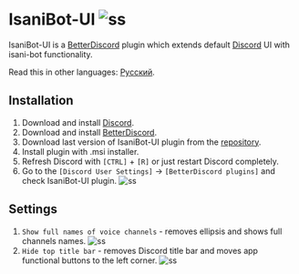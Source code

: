 # IsaniBot-UI ![ss](https://user-images.githubusercontent.com/7711740/32970381-6d62a66a-cbf1-11e7-8588-b595db6a594d.png)
IsaniBot-UI is a [BetterDiscord](http://betterdiscord.net) plugin which extends default [Discord](https://discordapp.com) UI with isani-bot functionality.

Read this in other languages: [Русский](README.ru.md).

## Installation

1. Download and install [Discord](https://discordapp.com/download).
2. Download and install [BetterDiscord](http://betterdiscord.net/home/).
3. Download last version of IsaniBot-UI plugin from the [repository](https://github.com/Namingray/IsaniBot-UI/releases).
4. Install plugin with .msi installer. 
5. Refresh Discord with `[CTRL]` + `[R]` or just restart Discord completely.
6. Go to the `[Discord User Settings]` -> `[BetterDiscord plugins]` and check IsaniBot-UI plugin.
 ![ss](https://user-images.githubusercontent.com/7711740/32969236-f8e0d34c-cbec-11e7-8bbe-6b80a02b119b.png)

## Settings

1. `Show full names of voice channels` - removes ellipsis and shows full channels names.
 ![ss](https://user-images.githubusercontent.com/7711740/32969349-73de38be-cbed-11e7-9125-1f96d406f130.png)
2. `Hide top title bar` - removes Discord title bar and moves app functional buttons to the left corner.
 ![ss](https://user-images.githubusercontent.com/7711740/32969477-f7d4338a-cbed-11e7-91ae-3b482e15642e.png)